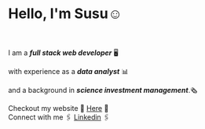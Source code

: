 # Hello, I'm Susu☺️


\
\
I am a **_full stack web developer_** 🖥️  

with experience as a **_data analyst_** 📊  

and a background in **_science investment management_**.🗞️ 

Checkout my website 🌟 [Here](https://susuxiang.com/) 🌟  
Connect with me 🖇️ [Linkedin](https://www.linkedin.com/in/susu-xiang-4166581bb/) 🖇️

